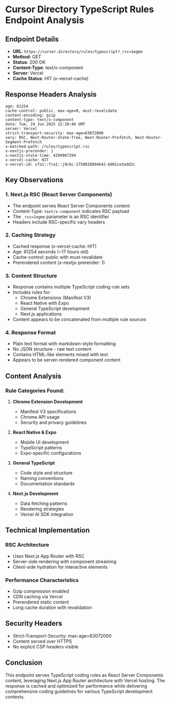 # Cursor Directory TypeScript Rules Endpoint Analysis

## Endpoint Details
- **URL**: `https://cursor.directory/rules/typescript?_rsc=1egme`
- **Method**: GET
- **Status**: 200 OK
- **Content-Type**: text/x-component
- **Server**: Vercel
- **Cache Status**: HIT (x-vercel-cache)

## Response Headers Analysis
```
age: 61254
cache-control: public, max-age=0, must-revalidate
content-encoding: gzip
content-type: text/x-component
date: Tue, 24 Jun 2025 12:20:40 GMT
server: Vercel
strict-transport-security: max-age=63072000
vary: RSC, Next-Router-State-Tree, Next-Router-Prefetch, Next-Router-Segment-Prefetch
x-matched-path: /rules/typescript.rsc
x-nextjs-prerender: 1
x-nextjs-stale-time: 4294967294
x-vercel-cache: HIT
x-vercel-id: sfo1::fra1::j9ckc-1750828894642-6d01ce3add2c
```

## Key Observations

### 1. Next.js RSC (React Server Components)
- The endpoint serves React Server Components content
- Content-Type: `text/x-component` indicates RSC payload
- The `_rsc=1egme` parameter is an RSC identifier
- Headers include RSC-specific vary headers

### 2. Caching Strategy
- Cached response (x-vercel-cache: HIT)
- Age: 61254 seconds (~17 hours old)
- Cache-control: public with must-revalidate
- Prerendered content (x-nextjs-prerender: 1)

### 3. Content Structure
- Response contains multiple TypeScript coding rule sets
- Includes rules for:
  - Chrome Extensions (Manifest V3)
  - React Native with Expo
  - General TypeScript development
  - Next.js applications
- Content appears to be concatenated from multiple rule sources

### 4. Response Format
- Plain text format with markdown-style formatting
- No JSON structure - raw text content
- Contains HTML-like elements mixed with text
- Appears to be server-rendered component content

## Content Analysis

### Rule Categories Found:
1. **Chrome Extension Development**
   - Manifest V3 specifications
   - Chrome API usage
   - Security and privacy guidelines

2. **React Native & Expo**
   - Mobile UI development
   - TypeScript patterns
   - Expo-specific configurations

3. **General TypeScript**
   - Code style and structure
   - Naming conventions
   - Documentation standards

4. **Next.js Development**
   - Data fetching patterns
   - Rendering strategies
   - Vercel AI SDK integration

## Technical Implementation

### RSC Architecture
- Uses Next.js App Router with RSC
- Server-side rendering with component streaming
- Client-side hydration for interactive elements

### Performance Characteristics
- Gzip compression enabled
- CDN caching via Vercel
- Prerendered static content
- Long cache duration with revalidation

## Security Headers
- Strict-Transport-Security: max-age=63072000
- Content served over HTTPS
- No explicit CSP headers visible

## Conclusion
This endpoint serves TypeScript coding rules as React Server Components content, leveraging Next.js App Router architecture with Vercel hosting. The response is cached and optimized for performance while delivering comprehensive coding guidelines for various TypeScript development contexts.